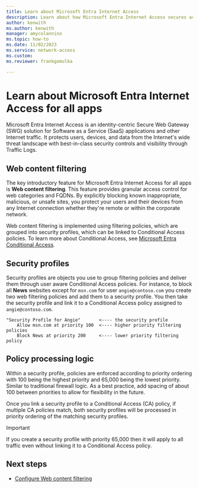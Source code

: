 ```yaml
---
title: Learn about Microsoft Entra Internet Access
description: Learn about how Microsoft Entra Internet Access secures access to the Internet.
author: kenwith
ms.author: kenwith
manager: amycolannino
ms.topic: how-to
ms.date: 11/02/2023
ms.service: network-access
ms.custom: 
ms.reviewer: frankgomulka

---
```


# Learn about Microsoft Entra Internet Access for all apps

Microsoft Entra Internet Access is an identity-centric Secure Web Gateway (SWG) solution for Software as a Service (SaaS) applications and other Internet traffic. It protects users, devices, and data from the Internet's wide threat landscape with best-in-class security controls and visibility through Traffic Logs.

## Web content filtering

The key introductory feature for Microsoft Entra Internet Access for all apps is **Web content filtering**. This feature provides granular access control for web categories and FQDNs. By explicitly blocking known inappropriate, malicious, or unsafe sites, you protect your users and their devices from any Internet connection whether they're remote or within the corporate network.

Web content filtering is implemented using filtering policies, which are grouped into security profiles, which can be linked to Conditional Access policies. To learn more about Conditional Access, see [Microsoft Entra Conditional Access](/azure/active-directory/conditional-access/).


## Security profiles

Security profiles are objects you use to group filtering policies and deliver them through user aware Conditional Access policies. For instance, to block all **News** websites except for `msn.com` for user `angie@contoso.com` you create two web filtering policies and add them to a security profile. You then take the security profile and link it to a Conditional Access policy assigned to `angie@contoso.com`.

```
"Security Profile for Angie"       <---- the security profile
    Allow msn.com at priority 100  <---- higher priority filtering policies
    Block News at priority 200     <---- lower priority filtering policy
```

## Policy processing logic
Within a security profile, policies are enforced according to priority ordering with 100 being the highest priority and 65,000 being the lowest priority. Similar to traditional firewall logic. As a best practice, add spacing of about 100 between priorities to allow for flexibility in the future.

Once you link a security profile to a Conditional Access (CA) policy, if multiple CA policies match, both security profiles will be processed in priority ordering of the matching security profiles.

> [!IMPORTANT]
> If you create a security profile with priority 65,000 then it will apply to all traffic even without linking it to a Conditional Access policy.

## Next steps

- [Configure Web content filtering](how-to-configure-web-content-filtering.md)
